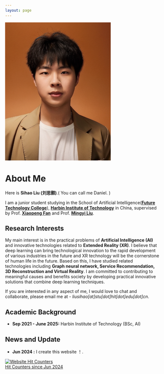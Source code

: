 ```yaml
---
layout: page
---
```

<!-- 
<img src="./1156.jpg" class="floatpic" width="360" height="574"> -->
<!-- 
<img src="./songninglai.png" class="floatpic" width="360" height="574"> -->
<!-- 
<img src="./zzz.jpg" class="floatpic" width="345" height="450">-->

<img src="./zhaopian.png" class="floatpic" width="345" height="450">

# About Me

Here is **Sihao Liu (刘思颢)**.( You can call me Daniel. )

I am a junior student studying in the School of Artificial Intelligence([**Future Technology College**](https://baike.baidu.com/item/%E5%B1%B1%E4%B8%9C%E5%A4%A7%E5%AD%A6%E5%B4%87%E6%96%B0%E5%AD%A6%E5%A0%82/20809738?fr=aladdin)), [**Harbin Institute of Technology**](https://www.sdu.edu.cn/) in China, supervised by Prof. [**Xiaopeng Fan**](https://faculty.sdu.edu.cn/liuzhi1/zh_CN/index.htm) and Prof. [**Mingyi Liu**](https://faculty.sdu.edu.cn/liuzhi1/zh_CN/index.htm).

## Research Interests

My main interest is in the practical problems of **Artificial Intelligence (AI)** and innovative technologies related to **Extended Reality (XR)**. I believe that deep learning can bring technological innovation to the rapid development of various industries in the future and XR technology will be the cornerstone of human life in the future. Based on this, I have studied related technologies including **Graph neural network, Service Recommendation, 3D Reconstruction and Virtual Reality**. I am committed to contributing to meaningful causes and benefits society by developing practical innovative solutions that combine deep learning techniques.

<!-- My research interests are **Explainable AI (XAI)** and **Privacy-preserving AI**. Specifically, my research goal is to build faithful XAI systems which are easily understood by users and are robust in various environments (e.g. **XAI4LLM, XAI4NLP, XAI4MM, XAI4CV, XAI4Security** and so on). I am also interested in applying the XAI to real-world scenarios (e.g. optical systems, recommender systems, and traffic forecasting etc.). At the same time, I am also very interested in the research of AI in the field of **astronomy, environmental science, materials and medicine**. -->

<!-- Prior to this, I have also been exposed to bioinformatics, multimodal sentiment analysis, domain generalization and other research areas. -->

If you are interested in any aspect of me, I would love to chat and collaborate, please email me at - *liusihao[at]stu[dot]hit[dot]edu[dot]cn*.

## Academic Background

<!-- - **Sep 2024 - Future：** Hong Kong University of Science and Technology (Guangzhou) (Incoming AI Phd, supervised by [Prof. Yutao Yue](https://facultyprofiles.hkust-gz.edu.cn/faculty-personal-page/YUE-Yutao/yutaoyue))
- **Apr 2023 - Mar 2024:** KAUST (Visiting Student)
- **Apr 2024 - Sep 2024：** HKSUT(GZ) (Research Assistant) -->
- **Sep 2021 - June 2025:** Harbin Institute of Technology (BSc, AI)



## News and Update

- **Jun 2024 :**  I create this website ！.


<!-- <a href="https://www.easycounter.com/">
<img src="https://www.easycounter.com/counter.php?sony0328"
border="0" alt="Web Site Hit Counters"></a>
<br><a href="https://www.easycounter.com/">Hit Counters  since Jun 2024</a> -->

<a href="https://www.easycounter.com/">
<img src="https://www.easycounter.com/counter.php?liusihao"
border="0" alt="Website Hit Counters"></a>
<br><a href="https://www.easycounter.com/">Hit Counters  since Jun 2024</a>



